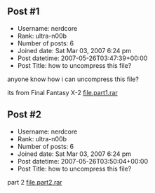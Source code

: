 ## Post #1
- Username: nerdcore
- Rank: ultra-n00b
- Number of posts: 6
- Joined date: Sat Mar 03, 2007 6:24 pm
- Post datetime: 2007-05-26T03:47:39+00:00
- Post Title: how to uncompress this file?

anyone know how i can uncompress this file?

its from Final Fantasy X-2
[file.part1.rar](https://xentaxbackup.github.io/file/1186_file.part1.rar)
## Post #2
- Username: nerdcore
- Rank: ultra-n00b
- Number of posts: 6
- Joined date: Sat Mar 03, 2007 6:24 pm
- Post datetime: 2007-05-26T03:50:04+00:00
- Post Title: how to uncompress this file?

part 2
[file.part2.rar](https://xentaxbackup.github.io/file/1187_file.part2.rar)
